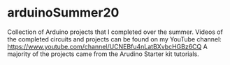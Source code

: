 # arduinoSummer20
Collection of Arduino projects that I completed over the summer.
Videos of the completed circuits and projects can be found on my YouTube channel: https://www.youtube.com/channel/UCNEBfu4nLatBXvbcHGBz6CQ
A majority of the projects came from the Arudino Starter kit tutorials.
